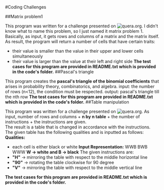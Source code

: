 #Coding Challenges  

##Matrix problem1  

This program was written for a challenge presented on ![quera.org](https://quera.org/). I didn't know what to name this problem, so I just named it matrix problem 1. Basically, as input, it gets rows and columns of a matrix and the matrix itself. As result, the program will return a number of cells that have certain traits:
- their value is smaller than the value in their upper and lower cells
simultaneously
- their value is larger than the value at their left and right side
**The test cases for this program are provided in README.txt which is provided in the code's folder.**
##Pascal's triangle  

This program creates the **pascal's triangle of the binomial coefficients** that arises in probability theory, combinatorics, and algebra.
input:
the number of rows (n<12), the condition must be respected.
output:
pascal's triangle till the nth row
**The test cases for this program are provided in README.txt which is provided in the code's folder.**
##Table manipulation  

This program was written for a challenge presented on ![quera.org](https://quera.org/). As input, number of rows and columns + **n by n table** + the number of instructions + the instructions are given.  
The result is a table that is changed in accordance with the instructions.
The given table has the following qualities and is inputted as follows:
**Qualities:**
- each cell is either black or white
**Input Representation:**
WWB
BWB
WWW
**W -> white   and    B -> black**
The given instructions are:
- **"H"** -> mirroring the table with respect to the middle horizontal line
- **"90"** -> rotating the table clockwise for 90 degree
- **"V"** -> mirroring the table with respect to the middle vertical line

**The test cases for this program are provided in README.txt which is provided in the code's folder.**
